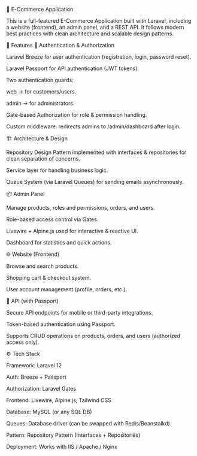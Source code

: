 🛒 E-Commerce Application

This is a full-featured E-Commerce Application built with Laravel, including a website (frontend), an admin panel, and a REST API. It follows modern best practices with clean architecture and scalable design patterns.

🚀 Features
🔑 Authentication & Authorization

Laravel Breeze for user authentication (registration, login, password reset).

Laravel Passport for API authentication (JWT tokens).

Two authentication guards:

web → for customers/users.

admin → for administrators.

Gate-based Authorization for role & permission handling.

Custom middleware: redirects admins to /admin/dashboard after login.

🏗 Architecture & Design

Repository Design Pattern implemented with interfaces & repositories for clean separation of concerns.

Service layer for handling business logic.

Queue System (via Laravel Queues) for sending emails asynchronously.

📦 Admin Panel

Manage products, roles and permissions, orders, and users.

Role-based access control via Gates.

Livewire + Alpine.js used for interactive & reactive UI.

Dashboard for statistics and quick actions.

🌐 Website (Frontend)

Browse and search products.

Shopping cart & checkout system.

User account management (profile, orders, etc.).

📡 API (with Passport)

Secure API endpoints for mobile or third-party integrations.

Token-based authentication using Passport.

Supports CRUD operations on products, orders, and users (authorized access only).

⚙️ Tech Stack

Framework: Laravel 12

Auth: Breeze + Passport

Authorization: Laravel Gates

Frontend: Livewire, Alpine.js, Tailwind CSS

Database: MySQL (or any SQL DB)

Queues: Database driver (can be swapped with Redis/Beanstalkd)

Pattern: Repository Pattern (Interfaces + Repositories)

Deployment: Works with IIS / Apache / Nginx
